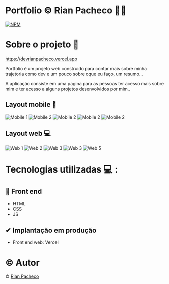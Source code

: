 # Portfolio &copy; Rian Pacheco 🚀💯

[![NPM](https://img.shields.io/npm/l/react)](https://github.com/RianPacheco/Portfolio-RianPacheco/blob/master/LICENSE)

# Sobre o projeto 💎

https://devrianpacheco.vercel.app

Portfolio é um projeto web construído para contar mais sobre minha trajetoria como dev e um pouco sobre oque eu faço, um resumo...

A aplicação consiste em uma pagina para as pessoas ter acesso mais sobre mim e ter acesso a alguns projetos desenvolvidos por mim..

## Layout mobile 📱

![Mobile 1](./assets/Preview/Home-Mobile.PNG)
![Mobile 2](./assets/Preview/Sobre-Mobile.PNG)
![Mobile 2](./assets/Preview/Projetos-Mobile.PNG)
![Mobile 2](./assets/Preview/Servicos-Mobile.PNG)
![Mobile 2](./assets/Preview/Skills-Mobile.PNG)

## Layout web 💻

![Web 1](./assets/img/Portfolio.svg)
![Web 2](./assets/Preview/Sobre.PNG)
![Web 3](./assets/Preview/Projetos.PNG)
![Web 3](./assets/Preview/Servicos.PNG)
![Web 5](./assets/Preview/Skills.PNG)

# Tecnologias utilizadas 💻 :

## 🔅 Front end

- HTML
- CSS
- JS

## ✔ Implantação em produção

- Front end web: Vercel

# © Autor

&copy; <a href="https://www.linkedin.com/in/rian-pacheco/"> Rian Pacheco</a>
